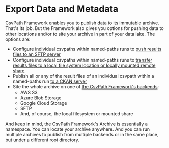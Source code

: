 # Export Data and Metadata

CsvPath Framework enables you to publish data to its immutable archive. That's its job. But the Framework also gives you options for pushing data to other locations and/or to site your archive in part of your data lake. The options are:&#x20;

* Configure individual csvpaths within named-paths runs to [push results files to an SFTP server](../../../how-tos/sending-results-by-sftp.md)
* Configure individual csvpaths within named-paths runs to [transfer results files to a local file system location or locally mounted remote share](../../../how-tos/transfer-a-file-out-of-csvpath.md)
* Publish all or any of the result files of an individual csvpath within a named-paths run [to a CKAN server](../../../how-tos/sending-results-to-ckan.md)
* Site the whole archive on one of [the CsvPath Framework's backends](../../../how-tos/storage-backend-how-tos/):&#x20;
  * AWS S3
  * Azure Blob Storage
  * Google Cloud Storage
  * SFTP
  * And, of course, the local filesystem or mounted share

And keep in mind, the CsvPath Framework's Archive is essentially a namespace. You can locate your archive anywhere. And you can run multiple archives to publish from multiple backends or in the same place, but under a different root directory.
